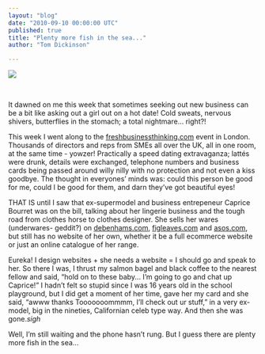 ```yaml
---
layout: "blog"
date: "2010-09-10 00:00:00 UTC"
published: true
title: "Plenty more fish in the sea..."
author: "Tom Dickinson"

---
```


![](/uploads/Image/Plenty-More-Fish.jpg)

&nbsp;

It dawned on me this week that sometimes seeking out new business can be a bit like asking out a girl out on a hot date! Cold sweats, nervous shivers, butterflies in the stomach; a total nightmare... right?!

This week I went along to the [freshbusinessthinking.com](http://www.freshbusinessthinking.com/) event in London. Thousands of directors and reps from SMEs all over the UK, all in one room, at the same time - yowzer! Practically a speed dating extravaganza; lattés were drunk, details were exchanged, telephone numbers and business cards being passed around willy nilly with no protection and not even a kiss goodbye. The thought in everyones’ minds was: could this person be good for me, could I be good for them, and darn they’ve got beautiful eyes!  
  
 THAT IS until I saw that ex-supermodel and business entrepeneur Caprice Bourret was on the bill, talking about her lingerie business and the tough road from clothes horse to clothes designer. She sells her wares (underwares- geddit?) on [debenhams.com](http://www.debenhams.com/), [figleaves.com](http://www.figleaves.com/uk/home.asp) and [asos.com](http://www.asos.com/), but still has no website of her own, whether it be a full ecommerce website or just an online catalogue of her range.  
  
 Eureka! I design websites + she needs a website = I should go and speak to her. So there I was, I thrust my salmon bagel and black coffee to the nearest fellow and said, “hold on to these baby... I’m going to go and chat up Caprice!” I hadn’t felt so stupid since I was 16 years old in the school playground, but I did get a moment of her time, gave her my card and she said, “awww thanks Tooooooommmm, I’ll check out ur stuff,” in a very ex-model, big in the nineties, Californian celeb type way. And then she was gone.*sigh*  
  
 Well, I’m still waiting and the phone hasn’t rung. But I guess there are plenty more fish in the sea...


